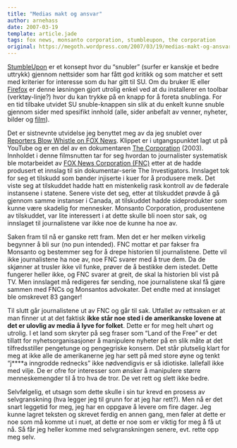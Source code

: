 ```yaml
---
title: "Medias makt og ansvar"
author: arnehass
date: 2007-03-19
template: article.jade
tags: fox news, monsanto corporation, stumbleupon, the corporation
original: https://megoth.wordpress.com/2007/03/19/medias-makt-og-ansvar/
---
```


<p><a href="http://stumbleupon.com">StumbleUpon</a> er et konsept hvor du “snubler” (surfer er kanskje et bedre uttrykk) gjennom nettsider som har fått god kritikk og som matcher et sett med kriterier for interesse som du har gitt til SU. Om du bruker IE eller <a href="http://mozilla.com/firefox">Firefox</a> er denne løsningen gjort utrolig enkel ved at du installerer en toolbar (verktøy-linje?) hvor du kan trykke på en knapp for å foreta snublinga.  For en tid tilbake utvidet SU snuble-knappen sin slik at du enkelt kunne snuble gjennom sider med spesifikt innhold (alle, sider anbefalt av venner, nyheter, bilder og <a href="http://video.stumbleupon.com/">film</a>).</p>
<span class="more"></span>
<p>Det er sistnevnte utvidelse jeg benyttet meg av da jeg snublet over <a href="http://www.youtube.com/watch?v=9RlAiTprpXc">Reporters Blow Whistle on FOX News</a>. Klippet er i utgangspunktet lagt ut på YouTube og er en del av en dokumentaren <a href="http://www.imdb.com/title/tt0379225/">The Corporation</a> (2003). Innholdet i denne filmsnutten tar for seg hvordan to journalister systematisk ble motarbeidet av <a href="http://www.foxnews.com/">FOX News Corporation (FNC)</a> etter at de hadde produsert et innslag til sin dokumentar-serie The Investigators. Innslaget tok for seg et tilskudd som bønder injiserte i kuer for å produsere melk. Det viste seg at tilskuddet hadde hatt en mistenkelig rask kontroll av de føderale instansene i statene. Senere viste det seg, etter at tilskuddet prøvde å gå gjennom samme instanser i Canada, at tilskuddet hadde sideprodukter som kunne være skadelig for mennesker.<span style="display:inline;"> Monsanto Corporation, produsentene av tilskuddet, var lite interessert i at dette skulle bli noen stor sak, og innslaget til journalistene var ikke noe de kunne ha noe av.</span></p>
<p>Saken fram til nå er ganske rett fram. Men det er her melken virkelig begynner å bli sur (no pun intended). FNC mottar et par fakser fra Monsanto og bestemmer seg for å drepe historien til journalistene. Dette vil ikke journalistene ha noe av, noe FNC svarer med å true dem. Da de skjønner at trusler ikke vil funke, prøver de å bestikke dem istedet. Dette fungerer heller ikke, og FNC svarer at greit, de skal la historien bli vist på TV. Men innslaget må redigeres før sending, noe journalistene skal få gjøre sammen med FNCs og Monsantos advokater. Det endte med at innslaget ble omskrevet 83 ganger!</p>
<p>Til slutt går journalistene ut av FNC og går til sak. Utfallet av rettsaken er at man finner ut at det faktisk <strong>ikke står noe sted i de amerikanske lovene at det er ulovlig av media å lyve for folket</strong>. Dette er for meg helt uhørt og utrolig. I et land som skryter på seg fraser som “Land of the Free” er det tillatt for nyhetsorganisasjoner å manipulere nyheter på en slik måte at det tilfredsstiller pengetunge og pengegriske konsern. Det står plutselig klart for meg at ikke alle de amerikanerne jeg har sett på med store øyne og tenkt “j****a inngrodde rednecks” ikke nødvendigvis er så idiotiske. Iallefall ikke med vilje. De er ofre for interesser som ønsker å manipulere større menneskemengder til å tro hva de tror. De vet rett og slett ikke bedre.</p>
<p>Selvfølgelig, et utsagn som dette skulle i sin tur krevd en prosess av selvgranskning (hva legger jeg til grunn for at jeg har rett?). Men nå er det snart leggetid for meg, jeg har en oppgave å levere om fire dager. Jeg kunne lagret teksten og skrevet ferdig en annen gang, men føler at dette er noe som må komme ut i nuet, at dette er noe som er viktig for meg å få ut nå. Så får jeg heller komme med selvgranskningen senere, evt. rette opp meg selv.</p>
